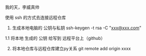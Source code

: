 我的天，李威真帅

使用 ssh 的方式去连接远程仓库


1. 生成本地电脑的 公钥与私钥
  ssh-keygen -t rsa -C "xxx@xxx.com"

1.1 将本地 生成的  公钥 给写到 远程平台上（github）

2. 将本地仓库与远程仓库建立py关系
  git remote add origin xxxx